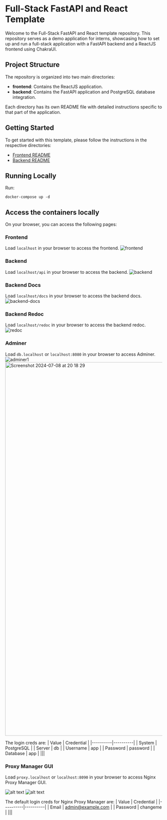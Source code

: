 # Full-Stack FastAPI and React Template

Welcome to the Full-Stack FastAPI and React template repository. This repository serves as a demo application for interns, showcasing how to set up and run a full-stack application with a FastAPI backend and a ReactJS frontend using ChakraUI.

## Project Structure

The repository is organized into two main directories:

- **frontend**: Contains the ReactJS application.
- **backend**: Contains the FastAPI application and PostgreSQL database integration.

Each directory has its own README file with detailed instructions specific to that part of the application.

## Getting Started

To get started with this template, please follow the instructions in the respective directories:

- [Frontend README](./frontend/README.md)
- [Backend README](./backend/README.md)

## Running Locally

Run:
```
docker-compose up -d
```

## Access the containers locally
On your browser, you can access the following pages:

### Frontend
Load `localhost` in your browser to access the frontend.
![frontend](<Screenshot 2024-07-08 at 20.04.52.png>)

### Backend
Load `localhost/api` in your browser to access the backend.
![backend](<Screenshot 2024-07-08 at 20.14.57.png>)

### Backend Docs
Load `localhost/docs` in your browser to access the backend docs.
![backend-docs](<Screenshot 2024-07-08 at 20.04.30.png>)

### Backend Redoc
Load `localhost/redoc` in your browser to access the backend redoc.
![redoc](<Screenshot 2024-07-08 at 20.04.37.png>)

### Adminer
Load `db.localhost` or `localhost:8080` in your browser to access Adminer.
![adminer1](<Screenshot 2024-07-08 at 19.59.52.png>)
<img width="1196" alt="Screenshot 2024-07-08 at 20 18 29" src="https://gist.github.com/assets/89241109/99bafaae-1099-441c-80cc-cd1367cb1a11">

The login creds are:
| Value | Credential |
|----------|----------|
| System | PostgreSQL |
| Server | db   |
| Username | app   |
| Password | password   |
| Database | app   |
|||

### Proxy Manager GUI

Load `proxy.localhost` or `localhost:8090` in your browser to access Nginx Proxy Manager GUI.

![alt text](<Screenshot 2024-07-08 at 20.04.04.png>)
![alt text](<Screenshot 2024-07-08 at 20.03.51.png>)

The default login creds for Nginx Proxy Manager are:
| Value | Credential |
|----------|----------|
| Email | admin@example.com |
| Password | changeme |
|||